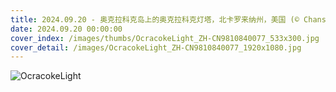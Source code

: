 ```yaml
---
title: 2024.09.20 - 奥克拉科克岛上的奥克拉科克灯塔，北卡罗来纳州，美国 (© Chansak Joe/Getty Images)
date: 2024.09.20 00:00:00
cover_index: /images/thumbs/OcracokeLight_ZH-CN9810840077_533x300.jpg
cover_detail: /images/OcracokeLight_ZH-CN9810840077_1920x1080.jpg
---
```


![OcracokeLight](/images/OcracokeLight_ZH-CN9810840077_1920x1080.jpg)
